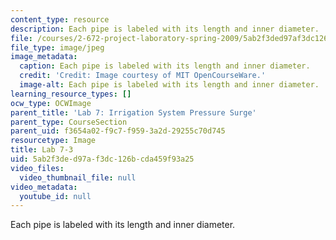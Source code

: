 ```yaml
---
content_type: resource
description: Each pipe is labeled with its length and inner diameter.
file: /courses/2-672-project-laboratory-spring-2009/5ab2f3ded97af3dc126bcda459f93a25_lab7-3.jpg
file_type: image/jpeg
image_metadata:
  caption: Each pipe is labeled with its length and inner diameter.
  credit: 'Credit: Image courtesy of MIT OpenCourseWare.'
  image-alt: Each pipe is labeled with its length and inner diameter.
learning_resource_types: []
ocw_type: OCWImage
parent_title: 'Lab 7: Irrigation System Pressure Surge'
parent_type: CourseSection
parent_uid: f3654a02-f9c7-f959-3a2d-29255c70d745
resourcetype: Image
title: Lab 7-3
uid: 5ab2f3de-d97a-f3dc-126b-cda459f93a25
video_files:
  video_thumbnail_file: null
video_metadata:
  youtube_id: null
---
```

Each pipe is labeled with its length and inner diameter.

